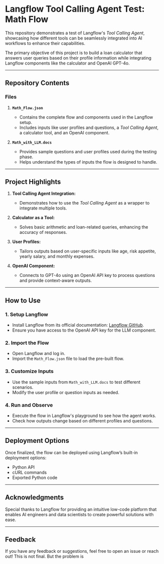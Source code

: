 # Langflow Tool Calling Agent Test: Math Flow  

This repository demonstrates a test of Langflow's *Tool Calling Agent*, showcasing how different tools can be seamlessly integrated into AI workflows to enhance their capabilities.  

The primary objective of this project is to build a loan calculator that answers user queries based on their profile information while integrating Langflow components like the calculator and OpenAI GPT-4o.  

---

## Repository Contents  

### Files  
1. **`Math_Flow.json`**  
   - Contains the complete flow and components used in the Langflow setup.  
   - Includes inputs like user profiles and questions, a *Tool Calling Agent*, a calculator tool, and an OpenAI component.  

2. **`Math_with_LLM.docs`**  
   - Provides sample questions and user profiles used during the testing phase.  
   - Helps understand the types of inputs the flow is designed to handle.  

---

## Project Highlights  

1. **Tool Calling Agent Integration:**  
   - Demonstrates how to use the *Tool Calling Agent* as a wrapper to integrate multiple tools.  

2. **Calculator as a Tool:**  
   - Solves basic arithmetic and loan-related queries, enhancing the accuracy of responses.  

3. **User Profiles:**  
   - Tailors outputs based on user-specific inputs like age, risk appetite, yearly salary, and monthly expenses.  

4. **OpenAI Component:**  
   - Connects to GPT-4o using an OpenAI API key to process questions and provide context-aware outputs.  

---

## How to Use  

### 1. Setup Langflow  
- Install Langflow from its official documentation: [Langflow GitHub](https://github.com/langflow/langflow).  
- Ensure you have access to the OpenAI API key for the LLM component.  

### 2. Import the Flow  
- Open Langflow and log in.  
- Import the `Math_Flow.json` file to load the pre-built flow.  

### 3. Customize Inputs  
- Use the sample inputs from `Math_with_LLM.docs` to test different scenarios.  
- Modify the user profile or question inputs as needed.  

### 4. Run and Observe  
- Execute the flow in Langflow's playground to see how the agent works.  
- Check how outputs change based on different profiles and questions.  

---

## Deployment Options  

Once finalized, the flow can be deployed using Langflow’s built-in deployment options:  
- Python API  
- cURL commands  
- Exported Python code  

---

## Acknowledgments  

Special thanks to Langflow for providing an intuitive low-code platform that enables AI engineers and data scientists to create powerful solutions with ease.  

---

## Feedback  

If you have any feedback or suggestions, feel free to open an issue or reach out!  This is not final. But the problem is 
